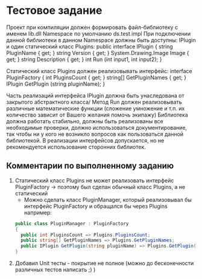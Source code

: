 # Тестовое задание

Проект при компиляции должен формировать файл-библиотеку с именем lib.dll
Namespace по умолчанию ds.test.impl
При подключении данной библиотеки в данном Namespace должны быть доступны:
IPlugin и один статический класс Plugins:
public interface IPlugin
{
  string PluginName { get; }
  string Version { get; }
  System.Drawing.Image Image { get; }
  string Description { get; }
  int Run (int input1, int input2);
}

Статический класс Plugins должен реализовывать интерфейс:
interface PluginFactory
{
  int PluginsCount { get; }
  string[] GetPluginNames { get; }
  IPlugin GetPlugin (string pluginName);
}

Часть реализаций интерфейса IPlugin должна быть унаследована от закрытого абстрактного класса/
Метод Run должен реализовывать различные математические функции (сложение умножение и т.п. их количество зависит от Вашего желания помочь экипажу)
Библиотека должна работать стабильно, должны быть реализованы все необходимые проверки, должно использоваться документирование, 
так чтобы ни у кого не возникло вопросов как пользоваться данной библиотекой.
В реализации интерфейсов допускается, но не рекомендуется использование сторонних библиотек.

## Комментарии по выполненному заданию
1) Статический класс Plugins не может реализовать интерфейс PluginFactory -> поэтому был сделан обычный класс Plugins, а не статический
   - Можно сделать класс PluginManager, который реализовывал бы интерфейс PluginFactory и обращался бы через Plugins например:
    ```C#
    public class PluginManager : PluginFactory
    {
      public int PluginsCount => Plugins.PluginsCount;
      public string[] GetPluginNames => Plugins.GetPluginNames;
      public IPlugin GetPlugin(string pluginName) => Plugins.GetPlugin(pluginName);
    }
    ```
2) Добавил Unit тесты - покрытие не полное (можно до бесконечности различных тестов написать ;) )
